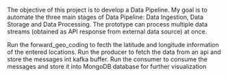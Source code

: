 The objective of this project is to develop a Data Pipeline.
My goal is to automate the three main stages of Data Pipeline: Data Ingestion, Data Storage and Data Processing.
The prototype can process multiple data streams (obtained as API response from external data source) at once.


Run the forward_geo_coding to fecth the latitude and longitude information of the entered locations.
Run the producer to fetch the data from an api and store the messages int kafka buffer.
Run the consumer to consume the messages and store it into MongoDB database for further visualization
